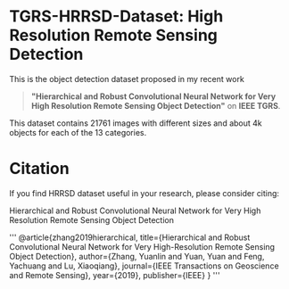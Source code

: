 TGRS-HRRSD-Dataset: High Resolution Remote Sensing Detection
=====================
This is the object detection dataset proposed in my recent work 

> **"Hierarchical and Robust Convolutional Neural Network for Very High Resolution Remote Sensing Object Detection"** 
> on **IEEE TGRS**. 

This dataset contains 21761 images with different sizes and about 4k objects for each of the 13 categories.

# Citation
If you find HRRSD dataset useful in your research, please consider citing:

Hierarchical and Robust Convolutional Neural Network for Very High Resolution Remote Sensing Object Detection

'''
@article{zhang2019hierarchical,
  title={Hierarchical and Robust Convolutional Neural Network for Very High-Resolution Remote Sensing Object Detection},
  author={Zhang, Yuanlin and Yuan, Yuan and Feng, Yachuang and Lu, Xiaoqiang},
  journal={IEEE Transactions on Geoscience and Remote Sensing},
  year={2019},
  publisher={IEEE}
}
'''

